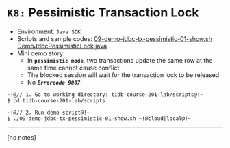 # `K8:` Pessimistic Transaction Lock
+ Environment: `Java SDK`
+ Scripts and sample codes:
[09-demo-jdbc-tx-pessimistic-01-show.sh](https://github.com/pingcap/tidb-course-201-lab/blob/master/scripts/09-demo-jdbc-tx-pessimistic-01-show.sh)
[DemoJdbcPessimisticLock.java](https://github.com/pingcap/tidb-course-201-lab/blob/master/scripts/DemoJdbcTxPessimisticLock.java)
+ Mini demo story:
  + In **`pessimistic mode`**, two transactions update the same row at the same time cannot cause conflict
  + The blocked session will wait for the transaction lock to be released
  + No **_`Errorcode 9007`_**
```
~!@// 1. Go to working directory: tidb-course-201-lab/scripts@!~
$ cd tidb-course-201-lab/scripts

~!@// 2. Run demo script@!~
$ ./09-demo-jdbc-tx-pessimistic-01-show.sh ~!@cloud|local@!~
```
----------------------------------------------------------------
[no notes]